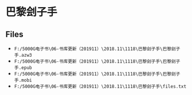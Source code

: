 # 巴黎刽子手

## Files

- `F:/5000G电子书\06-书库更新（201911）\2018.11\1118\巴黎刽子手\巴黎刽子手.azw3`
- `F:/5000G电子书\06-书库更新（201911）\2018.11\1118\巴黎刽子手\巴黎刽子手.epub`
- `F:/5000G电子书\06-书库更新（201911）\2018.11\1118\巴黎刽子手\巴黎刽子手.mobi`
- `F:/5000G电子书\06-书库更新（201911）\2018.11\1118\巴黎刽子手\files.txt`
